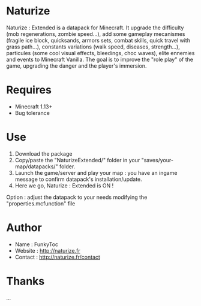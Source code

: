 # Naturize
Naturize : Extended is a datapack for Minecraft. It upgrade the difficulty (mob regenerations, zombie speed...), add some gameplay mecanismes (fragile ice block, quicksands, armors sets, combat skills, quick travel with grass path...), constants variations (walk speed, diseases, strength...), particules (some cool visual effects, bleedings, choc waves), elite ennemies and events to Minecraft Vanilla. The goal is to improve the "role play" of the game, upgrading the danger and the player's immersion.

# Requires 
- Minecraft 1.13+
- Bug tolerance

# Use
1. Download the package
2. Copy/paste the "NaturizeExtended/" folder in your "saves/your-map/datapacks/" folder.
3. Launch the game/server and play your map : you have an ingame message to confirm datapack's installation/update.
4. Here we go, Naturize : Extended is ON !

Option : adjust the datapack to your needs modifying the "properties.mcfunction" file

# Author
- Name : FunkyToc 
- Website : http://naturize.fr
- Contact : http://naturize.fr/contact

# Thanks 
...
